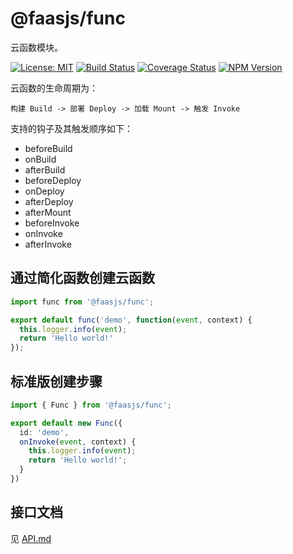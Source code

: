 # @faasjs/func

云函数模块。

[![License: MIT](hhttps://img.shields.io/npm/l/@faasjs/func.svg)](https://github.com/faasjs/func/blob/master/LICENSE)
[![Build Status](https://img.shields.io/travis/com/faasjs/func.svg)](https://travis-ci.com/faasjs/func)
[![Coverage Status](https://img.shields.io/codecov/c/github/faasjs/func.svg)](https://codecov.io/gh/faasjs/func)
[![NPM Version](https://img.shields.io/npm/v/@faasjs/func.svg)](https://www.npmjs.com/package/@faasjs/func)

云函数的生命周期为：

`构建 Build -> 部署 Deploy -> 加载 Mount -> 触发 Invoke`

支持的钩子及其触发顺序如下：

* beforeBuild
* onBuild
* afterBuild
* beforeDeploy
* onDeploy
* afterDeploy
* afterMount
* beforeInvoke
* onInvoke
* afterInvoke

## 通过简化函数创建云函数

```typescript
import func from '@faasjs/func';

export default func('demo', function(event, context) {
  this.logger.info(event);
  return 'Hello world!'
});
```

## 标准版创建步骤

```typescript
import { Func } from '@faasjs/func';

export default new Func({
  id: 'demo',
  onInvoke(event, context) {
    this.logger.info(event);
    return 'Hello world!';
  }
})
```

## 接口文档

见 [API.md](https://github.com/faasjs/func/blob/master/API.md)
